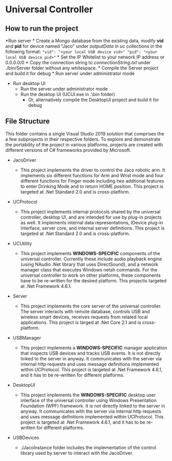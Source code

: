 # Universal Controller

## How to run the project

*Run server
    * Create a Mongo database from the existing data, modify __vid__ and __pid__ for device named "Jaco" under _outputData_ in _uc_ collections in the following format:
        ```
        "vid": "<your local USB device vid>"
        "pid": "<your local USB device pid>"
        ```
    * Set the IP Whitelist to your network IP address or 0.0.0.0/0
    * Copy the connection string to _connectionString.txt_ under ./bin/Server folder without any whitespace. 
    * Compile the Server project and build it for debug
    * Run server under administrator mode

* Run desktop UI
    * Run the server under administrator mode
    * Run the desktop UI (UCUI.exe in .\bin folder)
        * Or, alternatively compile the DesktopUI project and build it for debug

## File Structure
This folder contains a single Visual Studio 2019 solution that comprises the a few subprojects in their respective folders. To explore and demonstrate the portability of the project in various platforms, projects are created with different versions of C# frameworks provided by Microsoft.

* JacoDriver
    * This project implements the driver to control the Jaco robotic arm. It implements six different functions for Arm and Wrist mode and four different functions for Finger mode including two addtional features to enter Drinking Mode and to return HOME position. This project is targeted at .Net Standard 2.0 and is cross-platform.

* UCProtocol
    * This project implements internal protocols shared by the universal controller, desktop UI, and are intended for use by plug-in projects as well. It implements internal data representations, IDevice plug-in interface, server core, and internal server definitions. This project is targeted at .Net Standard 2.0 and is cross-platform.

* UCUtility
    * This project implements **WINDOWS-SPECIFIC** components of the universal controller. Currently these include audio playback engine (using NAudio .Net library that uses DirectSound), and a network manager class that executes Windows netsh commands. For the universal controller to work on other platforms, these components have to be re-written for the desired platform. This projectis targeted at .Net Framework 4.6.1.

* Server
    * This project implements the core server of the universal controller. The server interacts with remote database, controls USB and wireless smart devices, receives requests from related local applications. This project is targed at .Net Core 2.1 and is cross-platform.

* USBManager
    * This project implements a **WINDOWS-SPECIFIC** manager application that inspects USB devices and tracks USB events. It is not directly linked to the server in anyway. It communicates with the server via internal http requests and uses message definitions implemented within UCProtocol. This project is targeted at .Net Framework 4.6.1, and it has to be re-written for different platforms. 

* DesktopUI
    * This project implements the **WINDOWS-SPECIFIC** desktop user interface of the universal controller using Windows Presentation Foundation (WPF) framework. It is not directly linked to the server in anyway. It communicates with the server via internal http requests and uses message definitions implemented within UCProtocol. This project is targeted at .Net Framework 4.6.1, and it has to be re-written for different platforms. 

* USBDevices
    * ./JacoInstance folder includes the implementation of the control library used by server to interact with the JacoDriver.

